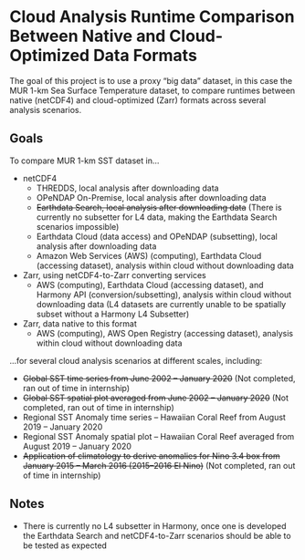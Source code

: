 # Cloud Analysis Runtime Comparison Between Native and Cloud-Optimized Data Formats

The goal of this project is to use a proxy “big data” dataset, in this case the MUR 1-km Sea Surface Temperature dataset, to compare runtimes between native (netCDF4) and cloud-optimized (Zarr) formats across several analysis scenarios.

## Goals
To compare MUR 1-km SST dataset in... 
- netCDF4
  - THREDDS, local analysis after downloading data
  - OPeNDAP On-Premise, local analysis after downloading data
  - ~~Earthdata Search, local analysis after downloading data~~ (There is currently no subsetter for L4 data, making the Earthdata Search scenarios impossible)
  - Earthdata Cloud (data access) and OPeNDAP (subsetting), local analysis after downloading data
  - Amazon Web Services (AWS) (computing), Earthdata Cloud (accessing dataset), analysis within cloud without downloading data
- Zarr, using netCDF4-to-Zarr converting services 
  - AWS (computing), Earthdata Cloud (accessing dataset), and Harmony API (conversion/subsetting), analysis within cloud without downloading data (L4 datasets are currently unable to be spatially subset without a Harmony L4 Subsetter)
- Zarr, data native to this format
  -  AWS (computing), AWS Open Registry (accessing dataset), analysis within cloud without downloading data

...for several cloud analysis scenarios at different scales, including:
- ~~Global SST time series from June 2002 – January 2020~~ (Not completed, ran out of time in internship)
- ~~Global SST spatial plot averaged from June 2002 – January 2020~~ (Not completed, ran out of time in internship)
- Regional SST Anomaly time series – Hawaiian Coral Reef from August 2019 –
January 2020
- Regional SST Anomaly spatial plot – Hawaiian Coral Reef averaged from August
2019 – January 2020
- ~~Application of climatology to derive anomalies for Nino 3.4 box from January 2015 –
March 2016 (2015–2016 El Nino)~~ (Not completed, ran out of time in internship)

## Notes
- There is currently no L4 subsetter in Harmony, once one is developed the Earthdata Search and netCDF4-to-Zarr scenarios should be able to be tested as expected
